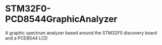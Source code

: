 # STM32F0-PCD8544GraphicAnalyzer
A graphic spectrum analyzer based around the STM32F0 discovery board and a PCD8544 LCD
